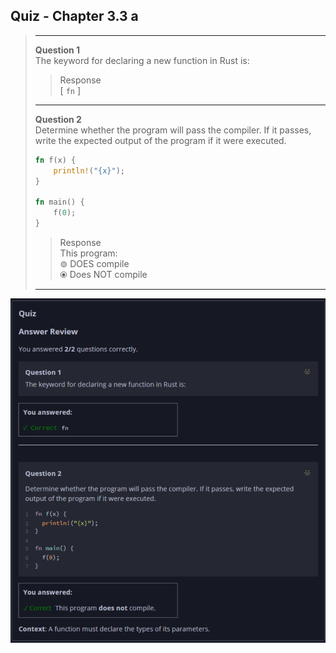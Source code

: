 ## Quiz - Chapter 3.3 a ##

> ---
> **Question 1**<br>
> The keyword for declaring a new function in Rust is:
>
> > Response<br>
> > [ ```fn``` ]
> 
> ---
>
> **Question 2**<br>
> Determine whether the program will pass the compiler. If it 
> passes, write the expected output of the program if it were 
> executed.
>
> ```rust
> fn f(x) {
>     println!("{x}");
> }
> 
> fn main() {
>     f(0);
> }
> ```
>
> > Response<br>
> > This program:<br>
> > ⊚ DOES compile<br>
> > ⦿ Does NOT compile<br>
> 
> ---

![image](../additional-files/images/quiz_0303a.png)
